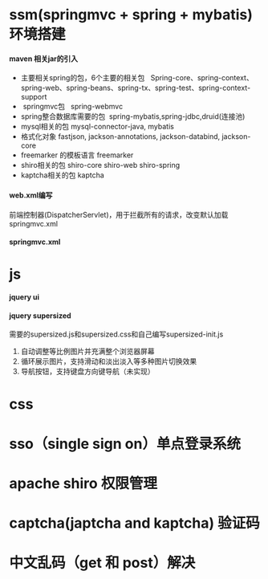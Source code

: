 # ssm(springmvc + spring + mybatis) 环境搭建
#### maven 相关jar的引入
-  主要相关spring的包，6个主要的相关包
   Spring-core、spring-context、spring-web、spring-beans、spring-tx、spring-test、spring-context-support
-  springmvc包
   spring-webmvc
- spring整合数据库需要的包
  spring-mybatis,spring-jdbc,druid(连接池)
- mysql相关的包
  mysql-connector-java, mybatis
- 格式化对象
  fastjson, jackson-annotations, jackson-databind, jackson-core
- freemarker 的模板语言
  freemarker
- shiro相关的包
 shiro-core shiro-web shiro-spring
- kaptcha相关的包
 kaptcha
#### web.xml编写
前端控制器(DispatcherServlet)，用于拦截所有的请求，改变默认加载springmvc.xml
#### springmvc.xml 
# js
#### jquery ui
#### jquery supersized
需要的supersized.js和supersized.css和自己编写supersized-init.js
1. 自动调整等比例图片并充满整个浏览器屏幕
2. 循环展示图片，支持滑动和淡出淡入等多种图片切换效果
3. 导航按钮，支持键盘方向键导航（未实现）
# css

# sso（single sign on）单点登录系统
# apache shiro 权限管理
# captcha(japtcha and kaptcha) 验证码
# 中文乱码（get 和 post）解决
